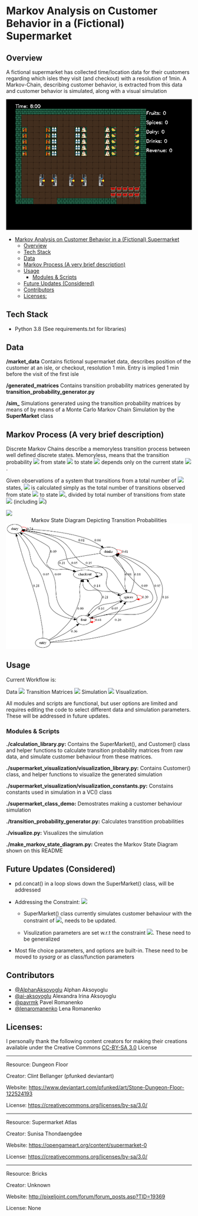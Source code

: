 



# Markov Analysis on Customer Behavior in a (Fictional) Supermarket

## Overview

A fictional supermarket has collected time/location data for their customers regarding which isles they visit (and checkout) with a resolution of 1min. A Markov-Chain, describing customer behavior, is extracted from this data and customer behavior is simulated, along with a visual simulation

![Supermarket-Simulation](https://github.com/AlphanAksoyoglu/supermarket_markov_simulation/blob/main/movie.gif?raw=true)

- [Markov Analysis on Customer Behavior in a (Fictional) Supermarket](#markov-analysis-on-customer-behavior-in-a--fictional--supermarket)
  * [Overview](#overview)
  * [Tech Stack](#tech-stack)
  * [Data](#data)
  * [Markov Process (A very brief description)](#markov-process--a-very-brief-description-)
  * [Usage](#usage)
    + [Modules & Scripts](#modules---scripts)
  * [Future Updates (Considered)](#future-updates--considered-)
  * [Contributors](#contributors)
  * [Licenses:](#licenses-)

## Tech Stack

- Python 3.8 (See requirements.txt for libraries)

## Data

**/market_data** Contains fictional supermarket data, describes position of the customer at an isle, or checkout,  resolution 1 min. Entry is implied 1 min before the visit of the first isle

**/generated_matrices** Contains transition probability matrices generated by **transition_probability_generator.py** 

**/sim_** Simulations generated using the transition probability matrices by means of by means of a Monte Carlo Markov Chain Simulation by the **SuperMarket** class

## Markov Process (A very brief description)

Discrete Markov Chains describe a memoryless transition process between well defined discrete states. Memoryless, means that the transition probability <img src="https://latex.codecogs.com/gif.latex?P_{i,j}"/> from state  <img src="https://latex.codecogs.com/gif.latex?i"/> to state  <img src="https://latex.codecogs.com/gif.latex?j"/>  depends only on the current state  <img src="https://latex.codecogs.com/gif.latex?i"/>.

Given observations of a system that transitions from a total number of  <img src="https://latex.codecogs.com/gif.latex?n"/> states,  <img src="https://latex.codecogs.com/gif.latex?P^{t}_{i,j}"/> is calculated simply as the total number of transitions observed from state  <img src="https://latex.codecogs.com/gif.latex?i"/> to state  <img src="https://latex.codecogs.com/gif.latex?j"/>, divided by total number of transitions from state  <img src="https://latex.codecogs.com/gif.latex?i"/> (including  <img src="https://latex.codecogs.com/gif.latex?i\rightarrow%20j"/>)

 <img src="https://latex.codecogs.com/gif.latex?P_{i,j}=\frac{N^{t}_{i\rightarrow%20j}}{\sum\limits_{j}^{n}N^{t}_{i\rightarrow%20j}}"/>




<center>Markov State Diagram Depicting Transition Probabilities</center>



<img src="https://github.com/AlphanAksoyoglu/supermarket_markov_simulation/blob/main/markov.png?raw=true" alt="Markov State Diagram" width="800"/>






## Usage

Current Workflow is:

Data  <img src="https://latex.codecogs.com/gif.latex?\rightarrow"/> Transition Matrices  <img src="https://latex.codecogs.com/gif.latex?\rightarrow"/> Simulation  <img src="https://latex.codecogs.com/gif.latex?\rightarrow"/> Visualization.

All modules and scripts are functional, but user options are limited and requires editing the code to select different data and simulation parameters. These will be addressed in future updates. 

### Modules & Scripts

**./calculation_library.py:** Contains the SuperMarket(), and Customer() class and helper functions to calculate transition probability matrices from raw data, and simulate customer behaviour from these matrices.

**./supermarket_visualization/visualization_library.py:** Contains Customer() class, and helper functions to visualize the generated simulation 

**./supermarket_visualization/visualization_constants.py:** Constains constants used in simulation in a VC() class

**./supermarket_class_demo:** Demostrates making a customer behaviour simulation

**./transition_probability_generator.py:** Calculates transtition probabilities

**./visualize.py:** Visualizes the simulation

**./make_markov_state_diagram.py:** Creates the Markov State Diagram shown on this README

## Future Updates (Considered)

- pd.concat() in a loop slows down the SuperMarket() class, will be addressed

- Addressing the Constraint:  <img src="https://latex.codecogs.com/gif.latex?N_{customers}=Constant"/>

  - SuperMarket() class currently simulates customer behaviour with the constraint of  <img src="https://latex.codecogs.com/gif.latex?N_{customers}=Constant"/>, needs to be updated.

  - Visulization parameters are set w.r.t the constraint  <img src="https://latex.codecogs.com/gif.latex?N_{customers}=Constant"/>. These need to be generalized

- Most file choice parameters, and options are built-in. These need to be moved to *sysarg* or as class/function parameters   

## Contributors
- <a href="https://github.com/AlphanAksoyoglu">@AlphanAksoyoglu</a> Alphan Aksoyoglu
- <a href="https://github.com/ai-aksoyoglu">@ai-aksoyoglu</a> Alexandra Irina Aksoyoglu 
- <a href="https://github.com/pavrmk">@pavrmk</a>  Pavel Romanenko
- <a href="https://github.com/lenaromanenko">@lenaromanenko</a> Lena Romanenko

## Licenses:

I personally thank the following content creators for making their creations available under the Creative Commons [CC-BY-SA 3.0](http://creativecommons.org/licenses/by-sa/3.0/) License

***

Resource: Dungeon Floor

Creator: Clint Bellanger (pfunked deviantart)

Website: https://www.deviantart.com/pfunked/art/Stone-Dungeon-Floor-122524193

License: https://creativecommons.org/licenses/by-sa/3.0/

***

Resource: Supermarket Atlas

Creator: Sunisa Thondaengdee

Website: https://opengameart.org/content/supermarket-0

License: https://creativecommons.org/licenses/by-sa/3.0/

***

Resource: Bricks

Creator: Unknown

Website: http://pixeljoint.com/forum/forum_posts.asp?TID=19369

License: None







